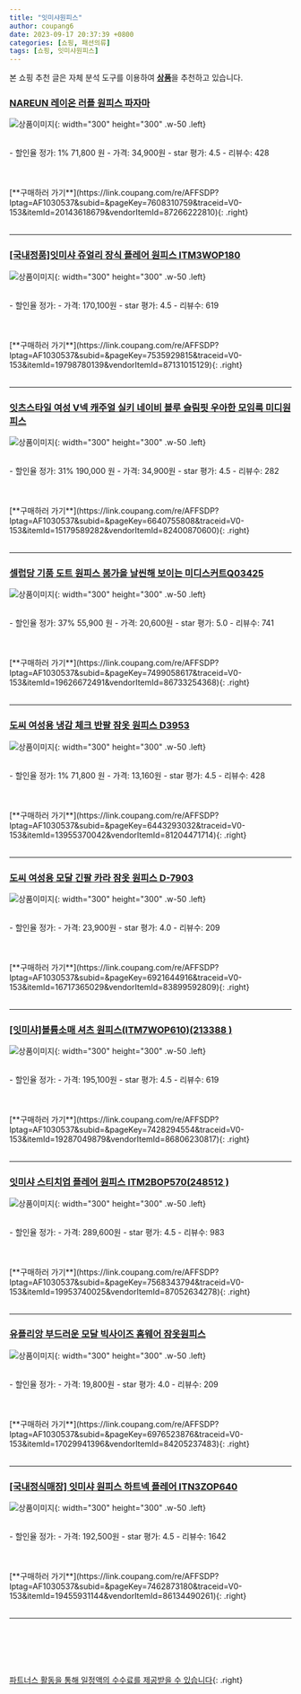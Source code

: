 ```yaml
---
title: "잇미샤원피스"
author: coupang6
date: 2023-09-17 20:37:39 +0800
categories: [쇼핑, 패션의류]
tags: [쇼핑, 잇미샤원피스]
---
```


본 쇼핑 추천 글은 자체 분석 도구를 이용하여 [**상품**](https://link.coupang.com/a/bao1ui)을 추천하고 있습니다.

### [NAREUN 레이온 러플 원피스 파자마](https://link.coupang.com/re/AFFSDP?lptag=AF1030537&subid=&pageKey=7608310759&traceid=V0-153&itemId=20143618679&vendorItemId=87266222810)

![상품이미지](https://thumbnail8.coupangcdn.com/thumbnails/remote/230x230ex/image/vendor_inventory/552a/56d7496df4fdf2b7daad447c05b7fc6340def8c04f44da57ec35658b136e.jpg){: width="300" height="300" .w-50 .left}


<br>
- 할인율 정가: 1%  71,800   원
- 가격: 34,900원
- star 평가: 4.5
- 리뷰수: 428
<br>
<br>
<br>
<br>
[**구매하러 가기**](https://link.coupang.com/re/AFFSDP?lptag=AF1030537&subid=&pageKey=7608310759&traceid=V0-153&itemId=20143618679&vendorItemId=87266222810){: .right}
<br>
<br>

---

### [[국내정품]잇미샤 쥬얼리 장식 플레어 원피스 ITM3WOP180](https://link.coupang.com/re/AFFSDP?lptag=AF1030537&subid=&pageKey=7535929815&traceid=V0-153&itemId=19798780139&vendorItemId=87131015129)

![상품이미지](https://thumbnail9.coupangcdn.com/thumbnails/remote/230x230ex/image/vendor_inventory/2dbf/fde3b21fb1765d23aebb59a52b01e32c120a8949012e61df5a1433f4db85.jpg){: width="300" height="300" .w-50 .left}


<br>
- 할인율 정가: 
- 가격: 170,100원
- star 평가: 4.5
- 리뷰수: 619
<br>
<br>
<br>
<br>
[**구매하러 가기**](https://link.coupang.com/re/AFFSDP?lptag=AF1030537&subid=&pageKey=7535929815&traceid=V0-153&itemId=19798780139&vendorItemId=87131015129){: .right}
<br>
<br>

---

### [잇츠스타일 여성 V넥 캐주얼 실키 네이비 블루 슬림핏 우아한 모임룩 미디원피스](https://link.coupang.com/re/AFFSDP?lptag=AF1030537&subid=&pageKey=6640755808&traceid=V0-153&itemId=15179589282&vendorItemId=82400870600)

![상품이미지](https://thumbnail9.coupangcdn.com/thumbnails/remote/230x230ex/image/vendor_inventory/14b3/361dfb074aa985f305ef01da1e33821ad514aed3af0f220b63247be631c8.jpg){: width="300" height="300" .w-50 .left}


<br>
- 할인율 정가: 31%  190,000   원
- 가격: 34,900원
- star 평가: 4.5
- 리뷰수: 282
<br>
<br>
<br>
<br>
[**구매하러 가기**](https://link.coupang.com/re/AFFSDP?lptag=AF1030537&subid=&pageKey=6640755808&traceid=V0-153&itemId=15179589282&vendorItemId=82400870600){: .right}
<br>
<br>

---

### [셀럽당 기품 도트 원피스 봄가을 날씬해 보이는 미디스커트Q03425](https://link.coupang.com/re/AFFSDP?lptag=AF1030537&subid=&pageKey=7499058617&traceid=V0-153&itemId=19626672491&vendorItemId=86733254368)

![상품이미지](https://thumbnail7.coupangcdn.com/thumbnails/remote/230x230ex/image/vendor_inventory/dbd1/aa1fa83f1173917299b020bc64c801f82c18b7c00f0346616ca84ed94a97.jpg){: width="300" height="300" .w-50 .left}


<br>
- 할인율 정가: 37%  55,900   원
- 가격: 20,600원
- star 평가: 5.0
- 리뷰수: 741
<br>
<br>
<br>
<br>
[**구매하러 가기**](https://link.coupang.com/re/AFFSDP?lptag=AF1030537&subid=&pageKey=7499058617&traceid=V0-153&itemId=19626672491&vendorItemId=86733254368){: .right}
<br>
<br>

---

### [도씨 여성용 냉감 체크 반팔 잠옷 원피스 D3953](https://link.coupang.com/re/AFFSDP?lptag=AF1030537&subid=&pageKey=6443293032&traceid=V0-153&itemId=13955370042&vendorItemId=81204471714)

![상품이미지](https://thumbnail7.coupangcdn.com/thumbnails/remote/230x230ex/image/retail/images/630061155762331-2b234154-49f5-4899-bb6e-fd31c5e9d397.jpg){: width="300" height="300" .w-50 .left}


<br>
- 할인율 정가: 1%  71,800   원
- 가격: 13,160원
- star 평가: 4.5
- 리뷰수: 428
<br>
<br>
<br>
<br>
[**구매하러 가기**](https://link.coupang.com/re/AFFSDP?lptag=AF1030537&subid=&pageKey=6443293032&traceid=V0-153&itemId=13955370042&vendorItemId=81204471714){: .right}
<br>
<br>

---

### [도씨 여성용 모달 긴팔 카라 잠옷 원피스 D-7903](https://link.coupang.com/re/AFFSDP?lptag=AF1030537&subid=&pageKey=6921644916&traceid=V0-153&itemId=16717365029&vendorItemId=83899592809)

![상품이미지](https://thumbnail8.coupangcdn.com/thumbnails/remote/230x230ex/image/rs_quotation_api/av5mxudd/7acedf2df86d4bc1bb416a6c3b4fbb5b.jpg){: width="300" height="300" .w-50 .left}


<br>
- 할인율 정가: 
- 가격: 23,900원
- star 평가: 4.0
- 리뷰수: 209
<br>
<br>
<br>
<br>
[**구매하러 가기**](https://link.coupang.com/re/AFFSDP?lptag=AF1030537&subid=&pageKey=6921644916&traceid=V0-153&itemId=16717365029&vendorItemId=83899592809){: .right}
<br>
<br>

---

### [[잇미샤]볼륨소매 셔츠 원피스(ITM7WOP610)(213388 )](https://link.coupang.com/re/AFFSDP?lptag=AF1030537&subid=&pageKey=7428294554&traceid=V0-153&itemId=19287049879&vendorItemId=86806230817)

![상품이미지](https://thumbnail8.coupangcdn.com/thumbnails/remote/230x230ex/image/vendor_inventory/d0c0/07b34d16a8f5592c443bf6674a55e42c4fd023cf6cd59c87b2cbb18932b3.JPG){: width="300" height="300" .w-50 .left}


<br>
- 할인율 정가: 
- 가격: 195,100원
- star 평가: 4.5
- 리뷰수: 619
<br>
<br>
<br>
<br>
[**구매하러 가기**](https://link.coupang.com/re/AFFSDP?lptag=AF1030537&subid=&pageKey=7428294554&traceid=V0-153&itemId=19287049879&vendorItemId=86806230817){: .right}
<br>
<br>

---

### [잇미샤 스티치업 플레어 원피스 ITM2BOP570(248512 )](https://link.coupang.com/re/AFFSDP?lptag=AF1030537&subid=&pageKey=7568343794&traceid=V0-153&itemId=19953740025&vendorItemId=87052634278)

![상품이미지](https://thumbnail8.coupangcdn.com/thumbnails/remote/230x230ex/image/vendor_inventory/6687/a4b0eefb4679827cdff53af8bac5b8d0859f6fd17b60fcab78c3ccd5505d.jpg){: width="300" height="300" .w-50 .left}


<br>
- 할인율 정가: 
- 가격: 289,600원
- star 평가: 4.5
- 리뷰수: 983
<br>
<br>
<br>
<br>
[**구매하러 가기**](https://link.coupang.com/re/AFFSDP?lptag=AF1030537&subid=&pageKey=7568343794&traceid=V0-153&itemId=19953740025&vendorItemId=87052634278){: .right}
<br>
<br>

---

### [유플리앙 부드러운 모달 빅사이즈 홈웨어 잠옷원피스](https://link.coupang.com/re/AFFSDP?lptag=AF1030537&subid=&pageKey=6976523876&traceid=V0-153&itemId=17029941396&vendorItemId=84205237483)

![상품이미지](https://thumbnail8.coupangcdn.com/thumbnails/remote/230x230ex/image/vendor_inventory/1ca1/b22ad48ff0c9670634408dcb44e55ff1328c07333f65b2e20ec342d6a3d8.jpg){: width="300" height="300" .w-50 .left}


<br>
- 할인율 정가: 
- 가격: 19,800원
- star 평가: 4.0
- 리뷰수: 209
<br>
<br>
<br>
<br>
[**구매하러 가기**](https://link.coupang.com/re/AFFSDP?lptag=AF1030537&subid=&pageKey=6976523876&traceid=V0-153&itemId=17029941396&vendorItemId=84205237483){: .right}
<br>
<br>

---

### [[국내정식매장] 잇미샤 원피스 하트넥 플레어 ITN3ZOP640](https://link.coupang.com/re/AFFSDP?lptag=AF1030537&subid=&pageKey=7462873180&traceid=V0-153&itemId=19455931144&vendorItemId=86134490261)

![상품이미지](https://thumbnail8.coupangcdn.com/thumbnails/remote/230x230ex/image/vendor_inventory/821d/51b82931181b17448a428bb406ed61c167a65f3bec262747023e46a5854b.jpg){: width="300" height="300" .w-50 .left}


<br>
- 할인율 정가: 
- 가격: 192,500원
- star 평가: 4.5
- 리뷰수: 1642
<br>
<br>
<br>
<br>
[**구매하러 가기**](https://link.coupang.com/re/AFFSDP?lptag=AF1030537&subid=&pageKey=7462873180&traceid=V0-153&itemId=19455931144&vendorItemId=86134490261){: .right}
<br>
<br>

---
<br><br><br><br><br> [파트너스 활동을 통해 일정액의 수수료를 제공받을 수 있습니다](https://link.coupang.com/a/bao1ui){: .right}